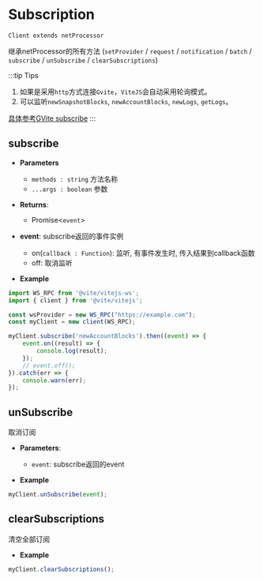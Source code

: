 # Subscription

`Client extends netProcessor`

继承netProcessor的所有方法 (`setProvider` / `request` / `notification` / `batch` / `subscribe` / `unSubscribe` / `clearSubscriptions`)

:::tip Tips
1. 如果是采用`http`方式连接`Gvite`，`ViteJS`会自动采用轮询模式。
2. 可以监听`newSnapshotBlocks`, `newAccountBlocks`, `newLogs`, `getLogs`。

[具体参考GVite subscribe](/api/rpc/subscribe)
:::

## subscribe

- **Parameters**
    * `methods : string` 方法名称
    * `...args : boolean` 参数

- **Returns**:
    - Promise<`event`>

- **event**: subscribe返回的事件实例
    - on(`callback : Function`): 监听, 有事件发生时, 传入结果到callback函数
    - off: 取消监听

- **Example**
```javascript
import WS_RPC from '@vite/vitejs-ws';
import { client } from '@vite/vitejs';

const wsProvider = new WS_RPC("https://example.com");
const myClient = new client(WS_RPC);

myClient.subscribe('newAccountBlocks').then((event) => {
    event.on((result) => {
        console.log(result);
    });
    // event.off();
}).catch(err => {
    console.warn(err);
});
```

## unSubscribe
取消订阅

- **Parameters**: 
  * `event`: subscribe返回的event

- **Example**
```javascript
myClient.unSubscribe(event);
```

## clearSubscriptions
清空全部订阅

- **Example**
```javascript
myClient.clearSubscriptions();
```
